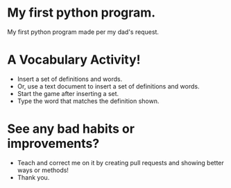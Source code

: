 # My first python program.
My first python program made per my dad's request.

# A Vocabulary Activity!
* Insert a set of definitions and words.
* Or, use a text document to insert a set of definitions and words.
* Start the game after inserting a set.
* Type the word that matches the definition shown.




# See any bad habits or improvements?
* Teach and correct me on it by creating pull requests and showing better ways or methods!
* Thank you.
